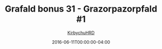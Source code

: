 ---
title: "Grafald bonus 31 - Grazorpazorpfald #1"
type: "image"
date: 2016-06-11T00:00:00-04:00
draft: false
categories:
- comics
- collaborations
tags:
- grafald
image_path: "../img/2016/bonus_31.png"
alt_text: ""
author: "[KirbychuHRD](https://cohost.org/KirbychuHRD)"
---